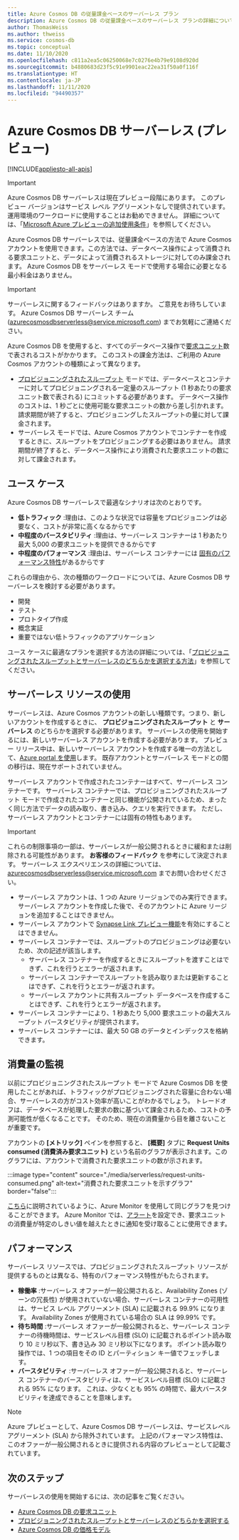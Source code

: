 ```yaml
---
title: Azure Cosmos DB の従量課金ベースのサーバーレス プラン
description: Azure Cosmos DB の従量課金ベースのサーバーレス プランの詳細については説明します。
author: ThomasWeiss
ms.author: thweiss
ms.service: cosmos-db
ms.topic: conceptual
ms.date: 11/10/2020
ms.openlocfilehash: c811a2ea5c06250068e7c0276e4b79e9108d920d
ms.sourcegitcommit: b4880683d23f5c91e9901eac22ea31f50a0f116f
ms.translationtype: HT
ms.contentlocale: ja-JP
ms.lasthandoff: 11/11/2020
ms.locfileid: "94490357"
---
```

# <a name="azure-cosmos-db-serverless-preview"></a>Azure Cosmos DB サーバーレス (プレビュー)
[!INCLUDE[appliesto-all-apis](includes/appliesto-all-apis.md)]

> [!IMPORTANT]
> Azure Cosmos DB サーバーレスは現在プレビュー段階にあります。 このプレビュー バージョンはサービス レベル アグリーメントなしで提供されています。運用環境のワークロードに使用することはお勧めできません。 詳細については、「[Microsoft Azure プレビューの追加使用条件](https://azure.microsoft.com/support/legal/preview-supplemental-terms/)」を参照してください。

Azure Cosmos DB サーバーレスでは、従量課金ベースの方法で Azure Cosmos アカウントを使用できます。この方法では、データベース操作によって消費される要求ユニットと、データによって消費されるストレージに対してのみ課金されます。 Azure Cosmos DB をサーバーレス モードで使用する場合に必要となる最小料金はありません。

> [!IMPORTANT] 
> サーバーレスに関するフィードバックはありますか。 ご意見をお待ちしています。 Azure Cosmos DB サーバーレス チーム ([azurecosmosdbserverless@service.microsoft.com](mailto:azurecosmosdbserverless@service.microsoft.com)) までお気軽にご連絡ください。

Azure Cosmos DB を使用すると、すべてのデータベース操作で[要求ユニット](request-units.md)数で表されるコストがかかります。 このコストの課金方法は、ご利用の Azure Cosmos アカウントの種類によって異なります。

- [プロビジョニングされたスループット](set-throughput.md) モードでは、データベースとコンテナーに対してプロビジョニングされる一定量のスループット (1 秒あたりの要求ユニット数で表される) にコミットする必要があります。 データベース操作のコストは、1 秒ごとに使用可能な要求ユニットの数から差し引かれます。 請求期間が終了すると、プロビジョニングしたスループットの量に対して課金されます。
- サーバーレス モードでは、Azure Cosmos アカウントでコンテナーを作成するときに、スループットをプロビジョニングする必要はありません。 請求期間が終了すると、データベース操作により消費された要求ユニットの数に対して課金されます。

## <a name="use-cases"></a>ユース ケース

Azure Cosmos DB サーバーレスで最適なシナリオは次のとおりです。

- **低トラフィック** :理由は、このような状況では容量をプロビジョニングは必要なく、コストが非常に高くなるからです
- **中程度のバースタビリティ** :理由は、サーバーレス コンテナーは 1 秒あたり最大 5,000 の要求ユニットを提供できるからです
- **中程度のパフォーマンス** :理由は、サーバーレス コンテナーには [固有のパフォーマンス特性](#performance)があるからです

これらの理由から、次の種類のワークロードについては、Azure Cosmos DB サーバーレスを検討する必要があります。

- 開発
- テスト
- プロトタイプ作成
- 概念実証
- 重要ではない低トラフィックのアプリケーション

ユース ケースに最適なプランを選択する方法の詳細については、「[プロビジョニングされたスループットとサーバーレスのどちらかを選択する方法](throughput-serverless.md)」を参照してください。

## <a name="using-serverless-resources"></a>サーバーレス リソースの使用

サーバーレスは、Azure Cosmos アカウントの新しい種類です。つまり、新しいアカウントを作成するときに、 **プロビジョニングされたスループット** と **サーバーレス** のどちらかを選択する必要があります。 サーバーレスの使用を開始するには、新しいサーバーレス アカウントを作成する必要があります。 プレビュー リリース中は、新しいサーバーレス アカウントを作成する唯一の方法として、[Azure portal を使用](create-cosmosdb-resources-portal.md)します。 既存アカウントとサーバーレス モードとの間の移行は、現在サポートされていません。

サーバーレス アカウントで作成されたコンテナーはすべて、サーバーレス コンテナーです。 サーバーレス コンテナーでは、プロビジョニングされたスループット モードで作成されたコンテナーと同じ機能が公開されているため、まったく同じ方法でデータの読み取り、書き込み、クエリを実行できます。 ただし、サーバーレス アカウントとコンテナーには固有の特性もあります。

> [!IMPORTANT]
> これらの制限事項の一部は、サーバーレスが一般公開されるときに緩和または削除される可能性があります。 **お客様のフィードバック** を参考にして決定されます。 サーバーレス エクスペリエンスの詳細については、[azurecosmosdbserverless@service.microsoft.com](mailto:azurecosmosdbserverless@service.microsoft.com) までお問い合わせください。

- サーバーレス アカウントは、1 つの Azure リージョンでのみ実行できます。 サーバーレス アカウントを作成した後で、そのアカウントに Azure リージョンを追加することはできません。
- サーバーレス アカウントで [Synapse Link プレビュー機能](synapse-link.md)を有効にすることはできません。
- サーバーレス コンテナーでは、スループットのプロビジョニングは必要ないため、次の記述が該当します。
    - サーバーレス コンテナーを作成するときにスループットを渡すことはできず、これを行うとエラーが返されます。
    - サーバーレス コンテナーでスループットを読み取りまたは更新することはできず、これを行うとエラーが返されます。
    - サーバーレス アカウントに共有スループット データベースを作成することはできず、これを行うとエラーが返されます。
- サーバーレス コンテナーにより、1 秒あたり 5,000 要求ユニットの最大スループット バースタビリティが提供されます。
- サーバーレス コンテナーには、最大 50 GB のデータとインデックスを格納できます。

## <a name="monitoring-your-consumption"></a>消費量の監視

以前にプロビジョニングされたスループット モードで Azure Cosmos DB を使用したことがあれば、トラフィックがプロビジョニングされた容量に合わない場合、サーバーレスの方がコスト効率が高いことがわかるでしょう。 トレードオフは、データベースが処理した要求の数に基づいて課金されるため、コストの予測可能性が低くなることです。 そのため、現在の消費量から目を離さないことが重要です。

アカウントの **[メトリック]** ペインを参照すると、 **[概要]** タブに **Request Units consumed (消費済み要求ユニット)** という名前のグラフが表示されます。このグラフには、アカウントで消費された要求ユニットの数が示されます。

:::image type="content" source="./media/serverless/request-units-consumed.png" alt-text="消費された要求ユニットを示すグラフ" border="false":::

[こちら](monitor-request-unit-usage.md)に説明されているように、Azure Monitor を使用して同じグラフを見つけることができます。 Azure Monitor では、[アラート](../azure-monitor/platform/alerts-metric-overview.md)を設定でき、要求ユニットの消費量が特定のしきい値を越えたときに通知を受け取ることに使用できます。

## <a name="performance"></a><a id="performance"></a>パフォーマンス

サーバーレス リソースでは、プロビジョニングされたスループット リソースが提供するものとは異なる、特有のパフォーマンス特性がもたらされます。

- **稼働率** :サーバーレス オファーが一般公開されると、Availability Zones (ゾーンの冗長性) が使用されていない場合、サーバーレス コンテナーの可用性は、サービス レベル アグリーメント (SLA) に記載される 99.9% になります。 Availability Zones が使用されている場合の SLA は 99.99% です。
- **待ち時間** :サーバーレス オファーが一般公開されると、サーバーレス コンテナーの待機時間は、サービスレベル目標 (SLO) に記載されるポイント読み取り 10 ミリ秒以下、書き込み 30 ミリ秒以下になります。 ポイント読み取り操作では、1 つの項目をその ID とパーティション キー値でフェッチします。
- **バースタビリティ** :サーバーレス オファーが一般公開されると、サーバーレス コンテナーのバースタビリティは、サービスレベル目標 (SLO) に記載される 95% になります。 これは、少なくとも 95% の時間で、最大バースタビリティを達成できることを意味します。

> [!NOTE]
> Azure プレビューとして、Azure Cosmos DB サーバーレスは、サービスレベルアグリーメント (SLA) から除外されています。 上記のパフォーマンス特性は、このオファーが一般公開されるときに提供される内容のプレビューとして記載されています。

## <a name="next-steps"></a>次のステップ

サーバーレスの使用を開始するには、次の記事をご覧ください。

- [Azure Cosmos DB の要求ユニット](request-units.md)
- [プロビジョニングされたスループットとサーバーレスのどちらかを選択する](throughput-serverless.md)
- [Azure Cosmos DB の価格モデル](how-pricing-works.md)
